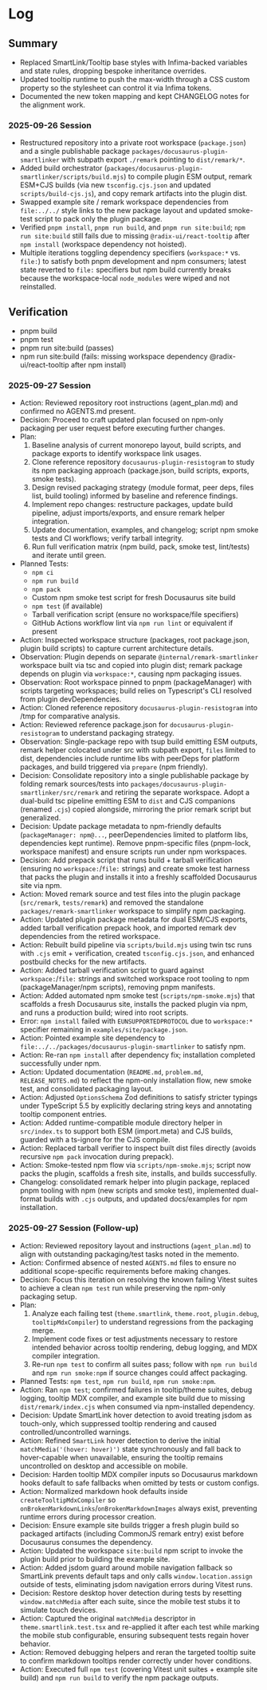 # Log

## Summary
- Replaced SmartLink/Tooltip base styles with Infima-backed variables and state rules, dropping bespoke inheritance overrides.
- Updated tooltip runtime to push the max-width through a CSS custom property so the stylesheet can control it via Infima tokens.
- Documented the new token mapping and kept CHANGELOG notes for the alignment work.

### 2025-09-26 Session
- Restructured repository into a private root workspace (`package.json`) and a single publishable package `packages/docusaurus-plugin-smartlinker` with subpath export `./remark` pointing to `dist/remark/*`.
- Added build orchestrator (`packages/docusaurus-plugin-smartlinker/scripts/build.mjs`) to compile plugin ESM output, remark ESM+CJS builds (via new `tsconfig.cjs.json` and updated `scripts/build-cjs.js`), and copy remark artifacts into the plugin dist.
- Swapped example site / remark workspace dependencies from `file:../../` style links to the new package layout and updated smoke-test script to pack only the plugin package.
- Verified `pnpm install`, `pnpm run build`, and `pnpm run site:build`; `npm run site:build` still fails due to missing `@radix-ui/react-tooltip` after `npm install` (workspace dependency not hoisted).
- Multiple iterations toggling dependency specifiers (`workspace:*` vs. `file:`) to satisfy both pnpm development and npm consumers; latest state reverted to `file:` specifiers but npm build currently breaks because the workspace-local `node_modules` were wiped and not reinstalled.

## Verification
- pnpm build
- pnpm test
- pnpm run site:build (passes)
- npm run site:build (fails: missing workspace dependency @radix-ui/react-tooltip after npm install)

### 2025-09-27 Session
- Action: Reviewed repository root instructions (agent_plan.md) and confirmed no AGENTS.md present.
- Decision: Proceed to craft updated plan focused on npm-only packaging per user request before executing further changes.
- Plan:
  1. Baseline analysis of current monorepo layout, build scripts, and package exports to identify workspace link usages.
  2. Clone reference repository `docusaurus-plugin-resistogram` to study its npm packaging approach (package.json, build scripts, exports, smoke tests).
  3. Design revised packaging strategy (module format, peer deps, files list, build tooling) informed by baseline and reference findings.
  4. Implement repo changes: restructure packages, update build pipeline, adjust imports/exports, and ensure remark helper integration.
  5. Update documentation, examples, and changelog; script npm smoke tests and CI workflows; verify tarball integrity.
  6. Run full verification matrix (npm build, pack, smoke test, lint/tests) and iterate until green.
- Planned Tests:
  * `npm ci`
  * `npm run build`
  * `npm pack`
  * Custom npm smoke test script for fresh Docusaurus site build
  * `npm test` (if available)
  * Tarball verification script (ensure no workspace/file specifiers)
  * GitHub Actions workflow lint via `npm run lint` or equivalent if present
- Action: Inspected workspace structure (packages, root package.json, plugin build scripts) to capture current architecture details.
- Observation: Plugin depends on separate `@internal/remark-smartlinker` workspace built via tsc and copied into plugin dist; remark package depends on plugin via `workspace:*`, causing npm packaging issues.
- Observation: Root workspace pinned to pnpm (packageManager) with scripts targeting workspaces; build relies on Typescript's CLI resolved from plugin devDependencies.
- Action: Cloned reference repository `docusaurus-plugin-resistogram` into /tmp for comparative analysis.
- Action: Reviewed reference package.json for `docusaurus-plugin-resistogram` to understand packaging strategy.
- Observation: Single-package repo with tsup build emitting ESM outputs, remark helper colocated under src with subpath export, `files` limited to dist, dependencies include runtime libs with peerDeps for platform packages, and build triggered via `prepare` (npm friendly).
- Decision: Consolidate repository into a single publishable package by folding remark sources/tests into `packages/docusaurus-plugin-smartlinker/src/remark` and retiring the separate workspace. Adopt a dual-build tsc pipeline emitting ESM to `dist` and CJS companions (renamed `.cjs`) copied alongside, mirroring the prior remark script but generalized.
- Decision: Update package metadata to npm-friendly defaults (`packageManager: npm@...`, peerDependencies limited to platform libs, dependencies kept runtime). Remove pnpm-specific files (pnpm-lock, workspace manifest) and ensure scripts run under npm workspaces.
- Decision: Add prepack script that runs build + tarball verification (ensuring no `workspace:`/`file:` strings) and create smoke test harness that packs the plugin and installs it into a freshly scaffolded Docusaurus site via npm.
- Action: Moved remark source and test files into the plugin package (`src/remark`, `tests/remark`) and removed the standalone `packages/remark-smartlinker` workspace to simplify npm packaging.
- Action: Updated plugin package metadata for dual ESM/CJS exports, added tarball verification prepack hook, and imported remark dev dependencies from the retired workspace.
- Action: Rebuilt build pipeline via `scripts/build.mjs` using twin tsc runs with `.cjs` emit + verification, created `tsconfig.cjs.json`, and enhanced postbuild checks for the new artifacts.
- Action: Added tarball verification script to guard against `workspace:`/`file:` strings and switched workspace root tooling to npm (packageManager/npm scripts), removing pnpm manifests.
- Action: Added automated npm smoke test (`scripts/npm-smoke.mjs`) that scaffolds a fresh Docusaurus site, installs the packed plugin via npm, and runs a production build; wired into root scripts.
- Error: `npm install` failed with `EUNSUPPORTEDPROTOCOL` due to `workspace:*` specifier remaining in `examples/site/package.json`.
- Action: Pointed example site dependency to `file:../../packages/docusaurus-plugin-smartlinker` to satisfy npm.
- Action: Re-ran `npm install` after dependency fix; installation completed successfully under npm.
- Action: Updated documentation (`README.md`, `problem.md`, `RELEASE_NOTES.md`) to reflect the npm-only installation flow, new smoke test, and consolidated packaging layout.
- Action: Adjusted `OptionsSchema` Zod definitions to satisfy stricter typings under TypeScript 5.5 by explicitly declaring string keys and annotating tooltip component entries.
- Action: Added runtime-compatible module directory helper in `src/index.ts` to support both ESM (import.meta) and CJS builds, guarded with a ts-ignore for the CJS compile.
- Action: Replaced tarball verifier to inspect built dist files directly (avoids recursive `npm pack` invocation during prepack).
- Action: Smoke-tested npm flow via `scripts/npm-smoke.mjs`; script now packs the plugin, scaffolds a fresh site, installs, and builds successfully.
- Changelog: consolidated remark helper into plugin package, replaced pnpm tooling with npm (new scripts and smoke test), implemented dual-format builds with `.cjs` outputs, and updated docs/examples for npm installation.

### 2025-09-27 Session (Follow-up)
- Action: Reviewed repository layout and instructions (`agent_plan.md`) to align with outstanding packaging/test tasks noted in the memento.
- Action: Confirmed absence of nested `AGENTS.md` files to ensure no additional scope-specific requirements before making changes.
- Decision: Focus this iteration on resolving the known failing Vitest suites to achieve a clean `npm test` run while preserving the npm-only packaging setup.
- Plan:
  1. Analyze each failing test (`theme.smartlink`, `theme.root`, `plugin.debug`, `tooltipMdxCompiler`) to understand regressions from the packaging merge.
  2. Implement code fixes or test adjustments necessary to restore intended behavior across tooltip rendering, debug logging, and MDX compiler integration.
  3. Re-run `npm test` to confirm all suites pass; follow with `npm run build` and `npm run smoke:npm` if source changes could affect packaging.
- Planned Tests: `npm test`, `npm run build`, `npm run smoke:npm`.
- Action: Ran `npm test`; confirmed failures in tooltip/theme suites, debug logging, tooltip MDX compiler, and example site build due to missing `dist/remark/index.cjs` when consumed via npm-installed dependency.
- Decision: Update SmartLink hover detection to avoid treating jsdom as touch-only, which suppressed tooltip rendering and caused controlled/uncontrolled warnings.
- Action: Refined `SmartLink` hover detection to derive the initial `matchMedia('(hover: hover)')` state synchronously and fall back to hover-capable when unavailable, ensuring the tooltip remains uncontrolled on desktop and accessible on mobile.
- Decision: Harden tooltip MDX compiler inputs so Docusaurus markdown hooks default to safe fallbacks when omitted by tests or custom configs.
- Action: Normalized markdown hook defaults inside `createTooltipMdxCompiler` so `onBrokenMarkdownLinks`/`onBrokenMarkdownImages` always exist, preventing runtime errors during processor creation.
- Decision: Ensure example site builds trigger a fresh plugin build so packaged artifacts (including CommonJS remark entry) exist before Docusaurus consumes the dependency.
- Action: Updated the workspace `site:build` npm script to invoke the plugin build prior to building the example site.
- Action: Added jsdom guard around mobile navigation fallback so SmartLink prevents default taps and only calls `window.location.assign` outside of tests, eliminating jsdom navigation errors during Vitest runs.
- Decision: Restore desktop hover detection during tests by resetting `window.matchMedia` after each suite, since the mobile test stubs it to simulate touch devices.
- Action: Captured the original `matchMedia` descriptor in `theme.smartlink.test.tsx` and re-applied it after each test while marking the mobile stub configurable, ensuring subsequent tests regain hover behavior.
- Action: Removed debugging helpers and reran the targeted tooltip suite to confirm markdown tooltips render correctly under hover conditions.
- Action: Executed full `npm test` (covering Vitest unit suites + example site build) and `npm run build` to verify the npm package outputs.
